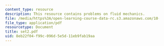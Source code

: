 ```yaml
---
content_type: resource
description: This resource contains problems on fluid mechanics.
file: /media/https%3A/open-learning-course-data-rc.s3.amazonaws.com/10-52-mechanics-of-fluids-spring-2006/8eb22f04f99c096d5e5d11eb9fab19aa_set2.pdf
file_type: application/pdf
resourcetype: Document
title: set2.pdf
uid: 8eb22f04-f99c-096d-5e5d-11eb9fab19aa
---
```

